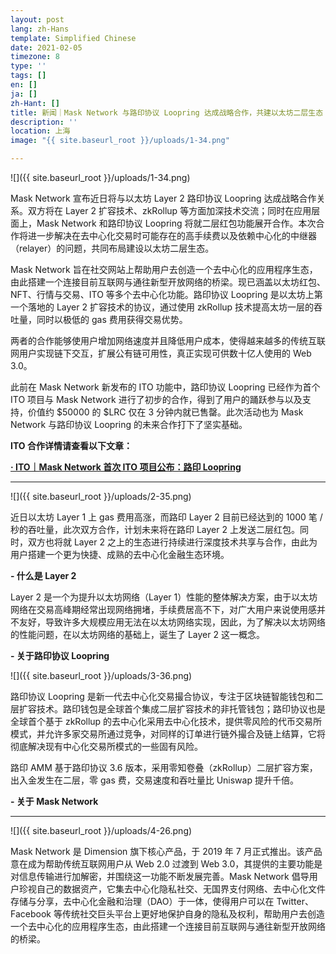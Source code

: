 ```yaml
---
layout: post
lang: zh-Hans
template: Simplified Chinese
date: 2021-02-05
timezone: 8
type: ''
tags: []
en: []
ja: []
zh-Hant: []
title: 新闻｜Mask Network 与路印协议 Loopring 达成战略合作，共建以太坊二层生态
description: ''
location: 上海
image: "{{ site.baseurl_root }}/uploads/1-34.png"

---
```

![]({{ site.baseurl_root }}/uploads/1-34.png)

Mask Network 宣布近日将与以太坊 Layer 2 路印协议 Loopring 达成战略合作关系。双方将在 Layer 2 扩容技术、zkRollup 等方面加深技术交流；同时在应用层面上，Mask Network 和路印协议 Loopring 将就二层红包功能展开合作。本次合作将进一步解决在去中心化交易时可能存在的高手续费以及依赖中心化的中继器（relayer）的问题，共同布局建设以太坊二层生态。

Mask Network 旨在社交网站上帮助用户去创造一个去中心化的应用程序生态，由此搭建一个连接目前互联网与通往新型开放网络的桥梁。现已涵盖以太坊红包、NFT、行情与交易、ITO 等多个去中心化功能。路印协议 Loopring 是以太坊上第一个落地的 Layer 2 扩容技术的协议，通过使用 zkRollup 技术提高太坊一层的吞吐量，同时以极低的 gas 费用获得交易优势。

两者的合作能够使用户增加网络速度并且降低用户成本，使得越来越多的传统互联网用户实现链下交互，扩展公有链可用性，真正实现可供数十亿人使用的 Web 3.0。

此前在 Mask Network 新发布的 ITO 功能中，路印协议 Loopring 已经作为首个 ITO 项目与 Mask Network 进行了初步的合作，得到了用户的踊跃参与以及支持，价值约 $50000 的 $LRC 仅在 3 分钟内就已售罄。此次活动也为 Mask Network 与路印协议 Loopring 的未来合作打下了坚实基础。

**ITO 合作详情请查看以下文章：**

[**· ITO｜Mask Network 首次 ITO 项目公布：路印 Loopring**](https://mp.weixin.qq.com/s/bl10OCddYFdU7X_dgkUS2w)

***

![]({{ site.baseurl_root }}/uploads/2-35.png)

近日以太坊 Layer 1 上 gas 费用高涨，而路印 Layer 2 目前已经达到的 1000 笔 / 秒的吞吐量，此次双方合作，计划未来将在路印 Layer 2 上发送二层红包。同时，双方也将就 Layer 2 之上的生态进行持续进行深度技术共享与合作，由此为用户搭建一个更为快捷、成熟的去中心化金融生态环境。

**- 什么是 Layer 2**

Layer 2 是一个为提升以太坊网络（Layer 1）性能的整体解决方案，由于以太坊网络在交易高峰期经常出现网络拥堵，手续费居高不下，对广大用户来说使用感并不友好，导致许多大规模应用无法在以太坊网络实现，因此，为了解决以太坊网络的性能问题，在以太坊网络的基础上，诞生了 Layer 2 这一概念。

**- 关于路印协议 Loopring**

![]({{ site.baseurl_root }}/uploads/3-36.png)

路印协议 Loopring 是新一代去中心化交易撮合协议，专注于区块链智能钱包和二层扩容技术。路印钱包是全球首个集成二层扩容技术的非托管钱包；路印协议也是全球首个基于 zkRollup 的去中心化采用去中心化技术，提供零风险的代币交易所模式，并允许多家交易所通过竞争，对同样的订单进行链外撮合及链上结算，它将彻底解决现有中心化交易所模式的一些固有风险。

路印 AMM 基于路印协议 3.6 版本，采用零知卷叠（zkRollup）二层扩容方案，出入金发生在二层，零 gas 费，交易速度和吞吐量比 Uniswap 提升千倍。

**- 关于 Mask Network**

***

![]({{ site.baseurl_root }}/uploads/4-26.png)

Mask Network 是 Dimension 旗下核心产品，于 2019 年 7 月正式推出。该产品意在成为帮助传统互联网用户从 Web 2.0 过渡到 Web 3.0，其提供的主要功能是对信息传输进行加解密，并围绕这一功能不断发展完善。Mask Network 倡导用户珍视自己的数据资产，它集去中心化隐私社交、无国界支付网络、去中心化文件存储与分享，去中心化金融和治理（DAO）于一体，使得用户可以在 Twitter、Facebook 等传统社交巨头平台上更好地保护自身的隐私及权利，帮助用户去创造一个去中心化的应用程序生态，由此搭建一个连接目前互联网与通往新型开放网络的桥梁。